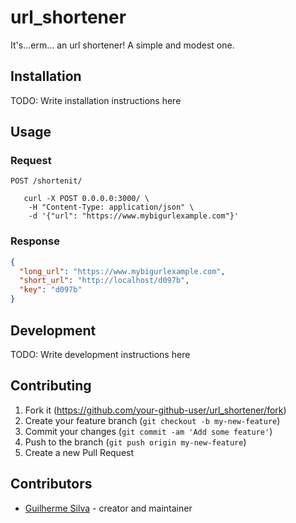 # url_shortener

It's...erm... an url shortener! A simple and modest one.

## Installation

TODO: Write installation instructions here

## Usage
### Request

`POST /shortenit/`
```
   curl -X POST 0.0.0.0:3000/ \
    -H "Content-Type: application/json" \
    -d '{"url": "https://www.mybigurlexample.com"}'
```
### Response

```json
{
  "long_url": "https://www.mybigurlexample.com",
  "short_url": "http://localhost/d097b",
  "key": "d097b"
}
```

## Development

TODO: Write development instructions here

## Contributing

1. Fork it (<https://github.com/your-github-user/url_shortener/fork>)
2. Create your feature branch (`git checkout -b my-new-feature`)
3. Commit your changes (`git commit -am 'Add some feature'`)
4. Push to the branch (`git push origin my-new-feature`)
5. Create a new Pull Request

## Contributors

- [Guilherme Silva](https://github.com/glmsilva) - creator and maintainer

